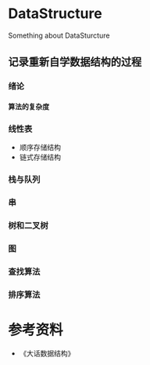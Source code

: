 # DataStructure
Something about DataSturcture
## 记录重新自学数据结构的过程
### 绪论
#### 算法的复杂度

### 线性表
+ 顺序存储结构
+ 链式存储结构

### 栈与队列

### 串

### 树和二叉树

### 图

### 查找算法

### 排序算法

# 参考资料
+ 《大话数据结构》
